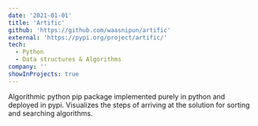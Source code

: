 ```yaml
---
date: '2021-01-01'
title: 'Artific'
github: 'https://github.com/waasnipun/artific'
external: 'https://pypi.org/project/artific/'
tech:
  - Python
  - Data structures & Algorithms
company: ''
showInProjects: true
---
```


Algorithmic python pip package implemented purely in python and deployed in pypi. Visualizes the steps of arriving at the solution for sorting and searching algorithms. 
